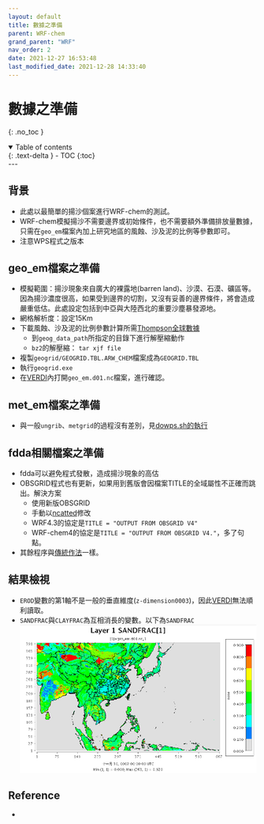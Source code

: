 ```yaml
---
layout: default
title: 數據之準備
parent: WRF-chem
grand_parent: "WRF"
nav_order: 2
date: 2021-12-27 16:53:48
last_modified_date: 2021-12-28 14:33:40
---
```


# 數據之準備 

{: .no_toc }

<details open markdown="block">
  <summary>
    Table of contents
  </summary>
  {: .text-delta }
- TOC
{:toc}
</details>
---

## 背景
- 此處以最簡單的揚沙個案進行WRF-chem的測試。
- WRF-chem模擬揚沙不需要邊界或初始條件，也不需要額外準備排放量數據，只需在`geo_em`檔案內加上研究地區的風蝕、沙及泥的比例等參數即可。
- 注意WPS程式之版本

## geo_em檔案之準備
- 模擬範圍：揚沙現象來自廣大的裸露地(barren land)、沙漠、石漠、礦區等。因為揚沙濃度很高，如果受到邊界的切割，又沒有妥善的邊界條件，將會造成嚴重低估。此處設定包括到中亞與大陸西北的重要沙塵暴發源地。
- 網格解析度：設定15Km
- 下載風蝕、沙及泥的比例參數計算所需[Thompson全球數據](https://www2.mmm.ucar.edu/wrf/src/wps_files/geog_thompson28_chem.tar.gz)
  - 到`geog_data_path`所指定的目錄下進行解壓縮動作
  - `bz2`的解壓縮： `tar xjf file`
- 複製`geogrid/GEOGRID.TBL.ARW_CHEM`檔案成為`GEOGRID.TBL`
- 執行`geogrid.exe`
- 在[VERDI](https://sinotec2.github.io/Focus-on-Air-Quality/utilities/Graphics/VERDI/VERDI_Guide/)內打開`geo_em.d01.nc`檔案，進行確認。

## met_em檔案之準備
- 與一般`ungrib`、`metgrid`的過程沒有差別，見[dowps.sh的執行](https://sinotec2.github.io/Focus-on-Air-Quality/wind_models/WPS/dowps.cs/#dowpssh%E7%9A%84%E5%9F%B7%E8%A1%8C)

## fdda相關檔案之準備
- fdda可以避免程式發散，造成揚沙現象的高估
- OBSGRID程式也有更新，如果用到舊版會因檔案TITLE的全域屬性不正確而跳出。解決方案
  - 使用新版OBSGRID
  - 手動以[ncatted]()修改
  - WRF4.3的協定是`TITLE = "OUTPUT FROM OBSGRID V4"`
  - WRF-chem4的協定是`TITLE = "OUTPUT FROM OBSGRID V4."`，多了句點。
- 其餘程序與[傳統作法](https://sinotec2.github.io/Focus-on-Air-Quality/wind_models/OBSGRID/obsYYMM_run.sh/)一樣。  

## 結果檢視
- `EROD`變數的第1軸不是一般的垂直維度(`z-dimension0003`)，因此[VERDI](https://sinotec2.github.io/Focus-on-Air-Quality/utilities/Graphics/VERDI/VERDI_Guide/)無法順利讀取。
- `SANDFRAC`與`CLAYFRAC`為互相消長的變數。以下為`SANDFRAC`
![](../../assets/images/SANDFRAC.PNG)

## Reference
- 